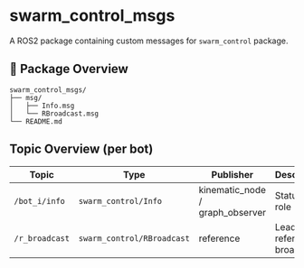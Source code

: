 # swarm_control_msgs

A ROS2 package containing custom messages for `swarm_control` package.

## 📁 Package Overview

```
swarm_control_msgs/
├── msg/
│   ├── Info.msg
│   └── RBroadcast.msg
└── README.md
```


## Topic Overview (per bot)

| Topic | Type | Publisher | Description |
|--------|------|------------|--------------|
| `/bot_i/info` | `swarm_control/Info` | kinematic_node / graph_observer | Status + role |
| `/r_broadcast` | `swarm_control/RBroadcast` | reference | Leader’s reference broadcast |